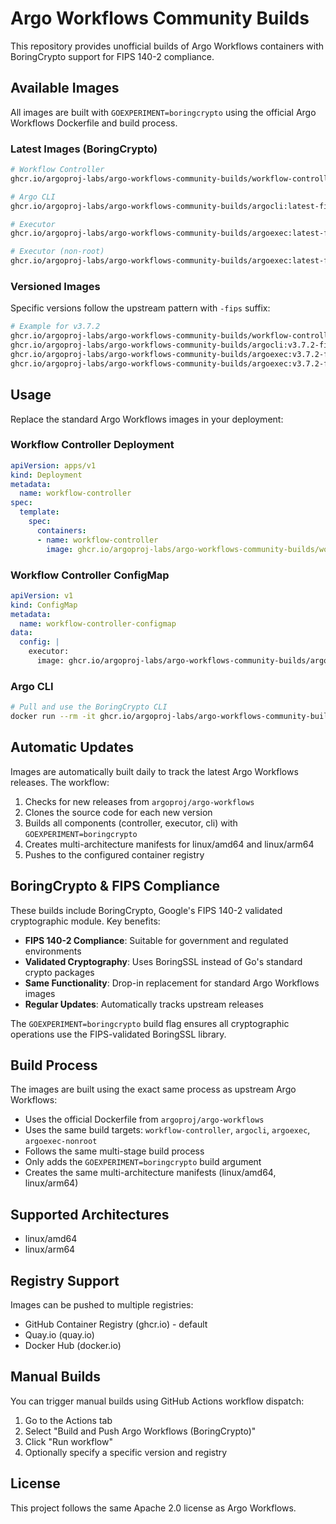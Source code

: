 # Argo Workflows Community Builds

This repository provides unofficial builds of Argo Workflows containers with BoringCrypto support for FIPS 140-2 compliance.

## Available Images

All images are built with `GOEXPERIMENT=boringcrypto` using the official Argo Workflows Dockerfile and build process.

### Latest Images (BoringCrypto)

```bash
# Workflow Controller
ghcr.io/argoproj-labs/argo-workflows-community-builds/workflow-controller:latest-fips

# Argo CLI  
ghcr.io/argoproj-labs/argo-workflows-community-builds/argocli:latest-fips

# Executor
ghcr.io/argoproj-labs/argo-workflows-community-builds/argoexec:latest-fips

# Executor (non-root)
ghcr.io/argoproj-labs/argo-workflows-community-builds/argoexec:latest-fips-nonroot
```

### Versioned Images

Specific versions follow the upstream pattern with `-fips` suffix:

```bash
# Example for v3.7.2
ghcr.io/argoproj-labs/argo-workflows-community-builds/workflow-controller:v3.7.2-fips
ghcr.io/argoproj-labs/argo-workflows-community-builds/argocli:v3.7.2-fips  
ghcr.io/argoproj-labs/argo-workflows-community-builds/argoexec:v3.7.2-fips
ghcr.io/argoproj-labs/argo-workflows-community-builds/argoexec:v3.7.2-fips-nonroot
```

## Usage

Replace the standard Argo Workflows images in your deployment:

### Workflow Controller Deployment

```yaml
apiVersion: apps/v1
kind: Deployment
metadata:
  name: workflow-controller
spec:
  template:
    spec:
      containers:
      - name: workflow-controller
        image: ghcr.io/argoproj-labs/argo-workflows-community-builds/workflow-controller:latest-fips
```

### Workflow Controller ConfigMap

```yaml
apiVersion: v1
kind: ConfigMap
metadata:
  name: workflow-controller-configmap
data:
  config: |
    executor:
      image: ghcr.io/argoproj-labs/argo-workflows-community-builds/argoexec:latest-fips
```

### Argo CLI

```bash
# Pull and use the BoringCrypto CLI
docker run --rm -it ghcr.io/argoproj-labs/argo-workflows-community-builds/argocli:latest-fips version
```

## Automatic Updates

Images are automatically built daily to track the latest Argo Workflows releases. The workflow:

1. Checks for new releases from `argoproj/argo-workflows`
2. Clones the source code for each new version  
3. Builds all components (controller, executor, cli) with `GOEXPERIMENT=boringcrypto`
4. Creates multi-architecture manifests for linux/amd64 and linux/arm64
5. Pushes to the configured container registry

## BoringCrypto & FIPS Compliance

These builds include BoringCrypto, Google's FIPS 140-2 validated cryptographic module. Key benefits:

- **FIPS 140-2 Compliance**: Suitable for government and regulated environments
- **Validated Cryptography**: Uses BoringSSL instead of Go's standard crypto packages  
- **Same Functionality**: Drop-in replacement for standard Argo Workflows images
- **Regular Updates**: Automatically tracks upstream releases

The `GOEXPERIMENT=boringcrypto` build flag ensures all cryptographic operations use the FIPS-validated BoringSSL library.

## Build Process

The images are built using the exact same process as upstream Argo Workflows:

- Uses the official Dockerfile from `argoproj/argo-workflows`
- Uses the same build targets: `workflow-controller`, `argocli`, `argoexec`, `argoexec-nonroot`
- Follows the same multi-stage build process
- Only adds the `GOEXPERIMENT=boringcrypto` build argument
- Creates the same multi-architecture manifests (linux/amd64, linux/arm64)

## Supported Architectures

- linux/amd64
- linux/arm64

## Registry Support

Images can be pushed to multiple registries:
- GitHub Container Registry (ghcr.io) - default
- Quay.io (quay.io)  
- Docker Hub (docker.io)

## Manual Builds

You can trigger manual builds using GitHub Actions workflow dispatch:

1. Go to the Actions tab
2. Select "Build and Push Argo Workflows (BoringCrypto)"
3. Click "Run workflow"
4. Optionally specify a specific version and registry

## License

This project follows the same Apache 2.0 license as Argo Workflows.

